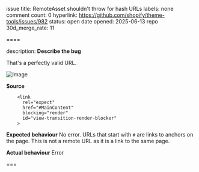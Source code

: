 issue title: RemoteAsset shouldn't throw for hash URLs
labels: none
comment count: 0
hyperlink: https://github.com/shopify/theme-tools/issues/982
status: open
date opened: 2025-06-13
repo 30d_merge_rate: 11

====

description:
**Describe the bug**

That's a perfectly valid URL. 

![Image](https://github.com/user-attachments/assets/dc7a1ce2-a892-4718-8a63-358e374dc0de)

**Source**
<!-- Please paste the source code that causes your problem -->
```liquid
    <link
      rel="expect"
      href="#MainContent"
      blocking="render"
      id="view-transition-render-blocker"
    >
```

**Expected behaviour**
No error. URLs that start with `#` are links to anchors on the page. This is not a remote URL as it is a link to the same page. 

**Actual behaviour**
Error

===
